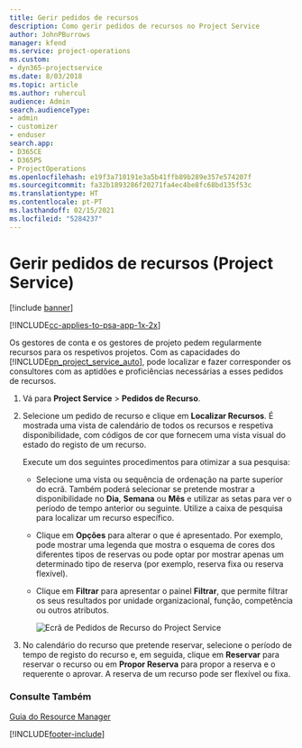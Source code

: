 ```yaml
---
title: Gerir pedidos de recursos
description: Como gerir pedidos de recursos no Project Service
author: JohnPBurrows
manager: kfend
ms.service: project-operations
ms.custom:
- dyn365-projectservice
ms.date: 8/03/2018
ms.topic: article
ms.author: ruhercul
audience: Admin
search.audienceType:
- admin
- customizer
- enduser
search.app:
- D365CE
- D365PS
- ProjectOperations
ms.openlocfilehash: e19f3a710191e3a5b41ffb89b289e357e574207f
ms.sourcegitcommit: fa32b1893286f20271fa4ec4be8fc68bd135f53c
ms.translationtype: HT
ms.contentlocale: pt-PT
ms.lasthandoff: 02/15/2021
ms.locfileid: "5284237"
---
```

# <a name="manage-resource-requests-project-service"></a>Gerir pedidos de recursos (Project Service)

[!include [banner](../includes/psa-now-project-operations.md)]

[!INCLUDE[cc-applies-to-psa-app-1x-2x](../includes/cc-applies-to-psa-app-1x-2x.md)]

Os gestores de conta e os gestores de projeto pedem regularmente recursos para os respetivos projetos. Com as capacidades do [!INCLUDE[pn_project_service_auto](../includes/pn-project-service-auto.md)], pode localizar e fazer corresponder os consultores com as aptidões e proficiências necessárias a esses pedidos de recursos.  
  
1. Vá para **Project Service** > **Pedidos de Recurso**.  
  
2. Selecione um pedido de recurso e clique em **Localizar Recursos**. É mostrada uma vista de calendário de todos os recursos e respetiva disponibilidade, com códigos de cor que fornecem uma vista visual do estado do registo de um recurso.  
  
    Execute um dos seguintes procedimentos para otimizar a sua pesquisa:  
  
   -   Selecione uma vista ou sequência de ordenação na parte superior do ecrã. Também poderá selecionar se pretende mostrar a disponibilidade no **Dia**, **Semana** ou **Mês** e utilizar as setas para ver o período de tempo anterior ou seguinte. Utilize a caixa de pesquisa para localizar um recurso específico.  
  
   -   Clique em **Opções** para alterar o que é apresentado. Por exemplo, pode mostrar uma legenda que mostra o esquema de cores dos diferentes tipos de reservas ou pode optar por mostrar apenas um determinado tipo de reserva (por exemplo, reserva fixa ou reserva flexível).  
  
   -   Clique em **Filtrar** para apresentar o painel **Filtrar**, que permite filtrar os seus resultados por unidade organizacional, função, competência ou outros atributos.  
  
       ![Ecrã de Pedidos de Recurso do Project Service](../psa/media/project-service-resource-request-screen.png "Ecrã de Pedidos de Recurso do Project Service")  
  
3. No calendário do recurso que pretende reservar, selecione o período de tempo de registo do recurso e, em seguida, clique em **Reservar** para reservar o recurso ou em **Propor Reserva** para propor a reserva e o requerente o aprovar. A reserva de um recurso pode ser flexível ou fixa.  
  
### <a name="see-also"></a>Consulte Também  
 [Guia do Resource Manager](../psa/resource-manager-guide.md)


[!INCLUDE[footer-include](../includes/footer-banner.md)]